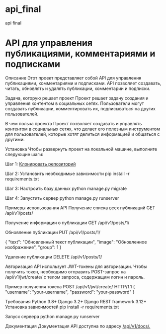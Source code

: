 # api_final
api final

API для управления публикациями, комментариями и подписками
=============================================

Описание
Этот проект представляет собой API для управления публикациями, комментариями и подписками. API позволяет создавать, читать, обновлять и удалять публикации, комментарии и подписки.

Задача, которую решает проект
Проект решает задачу создания и управления контентом в социальных сетях. Пользователи могут создавать публикации, комментировать их, подписываться на других пользователей.

В чем польза проекта
Проект позволяет создавать и управлять контентом в социальных сетях, что делает его полезным инструментом для пользователей, которые хотят делиться информацией и общаться с другими.

Установка
Чтобы развернуть проект на локальной машине, выполните следующие шаги:

Шаг 1: [Клонировать репозиторий](git@github.com:Niros0/api_final_yatube.git)

Шаг 2: Установить необходимые зависимости
pip install -r requirements.txt

Шаг 3: Настроить базу данных
python manage.py migrate

Шаг 4: Запустить сервер
python manage.py runserver

Примеры использования API
Получение списка всех публикаций
GET /api/v1/posts/

Получение информации о публикации
GET /api/v1/posts/1/

Обновление публикации
PUT /api/v1/posts/1/

{
    "text": "Обновленный текст публикации",
    "image": "Обновленное изображение",
    "group": 1
}

Удаление публикации
DELETE /api/v1/posts/1/

Авторизация
API использует JWT-токены для авторизации. Чтобы получить токен, необходимо отправить POST-запрос на /api/v1/jwt/create/ с телом запроса, содержащим логин и пароль.

Пример получения токена
POST /api/v1/jwt/create/ HTTP/1.1
{
    "username": "your-username",
    "password": "your-password"
}

Требования
Python 3.8+
Django 3.2+
Django REST framework 3.12+
Установка зависимостей
pip install -r requirements.txt

Запуск сервера
python manage.py runserver

Документация
Документация API доступна по адресу [/api/v1/docs/.](http://127.0.0.1:8000/redoc/)